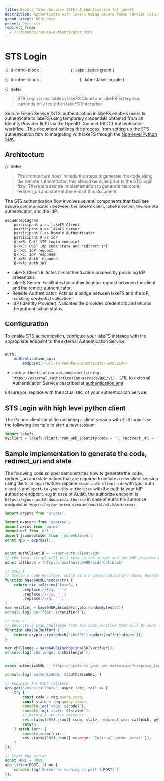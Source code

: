 ```yaml
---
title: Secure Token Service (STS) Authentication for lakeFS
description: Authenticate with lakeFS using Secure Token Service (STS) by leveraging a remote authenticator. This feature enables integration with Identity Providers (IdPs) for secure and efficient user authentication.
grand_parent: Reference
parent: Security
redirect_from:
  - /reference/remote-authenticator.html
---
```


# STS Login

{: .d-inline-block }
<a style="color: white;" href="#sso-for-lakefs-cloud">lakeFS Cloud</a>
{: .label .label-green }

{: .d-inline-block }
<a style="color: white;" href="#sso-for-lakefs-enterprise">lakeFS Enterprise</a>
{: .label .label-purple }

{: .note}
> STS Login is available in lakeFS Cloud and lakeFS Enterprise. currently only tested on lakeFS Enterprise.

Secure Token Service (STS) authentication in lakeFS enables users to authenticate to lakeFS using temporary credentials obtained from an Identity Provider (IdP) via the OpenID Connect (OIDC) Authentication workflow..
This document outlines the process, from setting up the STS authentication flow to integrating with lakeFS through the [high-level Python SDK](../../integrations/python.md).

## Architecture

{: .note}
> The architecture does include the steps to generate the code using the remote authenticator. this should be done prior to the STS login flow.
> There is a sample implementation to generate the code, redirect_uri and state at the end of this document.

The STS authentication flow involves several components that facilitate secure communication between the lakeFS client, lakeFS server, the remote authenticator, and the IdP.

```mermaid
sequenceDiagram
    participant A as lakeFS Client
    participant B as lakeFS Server
    participant C as Remote Authenticator
    participant D as IdP
    A->>B: Call STS login endpoint
    B->>C: POST idp code state and redirect uri
    C->>D: IdP request
    D->>C: IdP response
    C->>B: Auth response
    B->>A: auth JWT
```
- lakeFS Client: Initiates the authentication process by providing IdP credentials.
- lakeFS Server: Facilitates the authentication request between the client and the remote authenticator.
- Remote Authenticator: Acts as a bridge between lakeFS and the IdP, handling credential validation.
- IdP (Identity Provider): Validates the provided credentials and returns the authentication status.

## Configuration

To enable STS authentication, configure your lakeFS instance with the appropriate endpoint to the external Authentication Service.


```yaml

auth:
    authentication_api:
        endpoint: <url-to-remote-authenticator-endpoint>


```

- `auth.authentication_api.endpoint` `(string: https://external.authentication-service/api/v1)` - URL to external Authentication Service described at [authentication.yml](https://github.com/treeverse/lakeFS/blob/master/api/authentication.yml)

Ensure you replace <url-to-remote-authenticator-endpoint> with the actual URL of your Authentication Service.


## STS Login with high level python client

The Python client simplifies initiating a client session with STS login. Use the following example to start a new session:

```python
import lakefs
myclient = lakefs.client.from_web_identity(code = '', redirect_uri = '', state = '' , ttl_seconds = 7200)
```


## Sample implementation to generate the code, redirect_uri and state
The following code snippet demonstrates how to generate the code, redirect_uri and state values that are required to initiate a new client session using the STS login feature.
replace `<Your-auth-client-id>` with your auth client id and `<path-to-your-idp-authorize>` with the path to your IdP authorize endpoint.
e.g in case of Auth0, the authorize endpoint is `https://<your-auth0-domain>/authorize` in case of entra the authorize endpoint is `https://<your-entra-domain>/oauth2/v2.0/authorize`
```javascript
import crypto from 'crypto';

import express from 'express';
import axios from 'axios';
import url from 'url';
import jsonwebtoken from 'jsonwebtoken';
const app = express();


const authClientId = '<Your-auth-client-id>'
// the local script will will spin up the server and the IdP provider will return to this endpoint the response.
const callback = "http://localhost:8080/oidc/callback"

// step 1 
// Create a code_verifier, which is a cryptographically-random, Base64-encoded key that will eventually be sent to Auth0 to request tokens.
function base64URLEncode(str) {
    return str.toString('base64')
        .replace(/\+/g, '-')
        .replace(/\//g, '_')
        .replace(/=/g, '');
}
var verifier = base64URLEncode(crypto.randomBytes(32));
console.log(`verifier: ${verifier}`);

// step 2 
// Generate a code_challenge from the code_verifier that will be sent to Auth0 to request an authorization_code.
function sha256(buffer) {
    return crypto.createHash('sha256').update(buffer).digest();
}

var challenge = base64URLEncode(sha256(verifier));
console.log(`challenge: ${challenge}`);


const authorizeURL = `https://<path-to-your-idp-authorize>?response_type=code&code_challenge=${challenge}&code_challenge_method=S256&client_id=${auth0ClientId}&redirect_uri=${callback}&scope=openid&state=${verifier}`

console.log(`authorizeURL: ${authorizeURL}`)

// Endpoint for OIDC callback
app.get('/oidc/callback', async (req, res) => {
    try {
        const code = req.query.code;
        const state = req.query.state;
        console.log(`code: ${code}`);
        console.log(`state: ${state}`);
        // Return a success response
        res.status(200).json({ code, state, redirect_uri: callback, python-cmd: `lakefs.client.from_web_identity(code = ${code} redirect_uri = ${callback} state = ${state}, ttl_seconds = 7200) ` });
        return
    } catch (err) {
        console.error(err);
        res.status(500).json({ message: 'Internal server error' });
    }
});

// Start the server
const PORT = 8080;
app.listen(PORT, () => {
    console.log(`Server is running on port ${PORT}`);
});
```